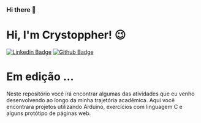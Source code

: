 ### Hi there 👋
# Hi, I'm Crystoppher! :wink:

[![Linkedin Badge](https://img.shields.io/badge/-LinkedIn-blue?style=flat-square&logo=Linkedin&logoColor=white&link=https://www.linkedin.com/in/crystoppher-sim%C3%B5es-1aa4401a4/)](https://www.linkedin.com/in/crystoppher-sim%C3%B5es-1aa4401a4/)
[![Github Badge](https://img.shields.io/badge/-Github-000?style=flat-square&logo=Github&logoColor=white&link=https://)](https://)

<!-- [![Youtube Badge](https://img.shields.io/badge/-YouTube-ff0000?style=flat-square&labelColor=ff0000&logo=youtube&logoColor=white&link=https://www.youtube.com/user/TreinaWeb)](https://www.youtube.com/user/TreinaWeb) -->

# Em edição ...
Neste repositório você irá encontrar algumas das atividades que eu venho desenvolvendo ao longo da minha trajetória acadêmica. Aqui você encontrara projetos utilizando Arduino, exercícios com linguagem C e alguns protótipo de páginas web.


<!--
**Crystoppher/Crystoppher** is a ✨ _special_ ✨ repository because its `README.md` (this file) appears on your GitHub profile.

Here are some ideas to get you started:

- 🔭 I’m currently working on ...
- 🌱 I’m currently learning ...
- 👯 I’m looking to collaborate on ...
- 🤔 I’m looking for help with ...
- 💬 Ask me about ...
- 📫 How to reach me: ...
- 😄 Pronouns: ...
- ⚡ Fun fact: ...
-->

